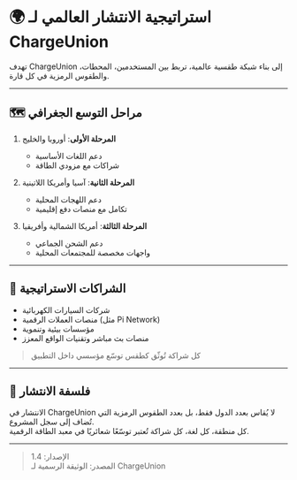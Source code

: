 # 🌍 استراتيجية الانتشار العالمي لـ ChargeUnion

تهدف ChargeUnion إلى بناء شبكة طقسية عالمية، تربط بين المستخدمين، المحطات، والطقوس الرمزية في كل قارة.

---

## 🗺️ مراحل التوسع الجغرافي

1. **المرحلة الأولى**: أوروبا والخليج  
   - دعم اللغات الأساسية  
   - شراكات مع مزودي الطاقة

2. **المرحلة الثانية**: آسيا وأمريكا اللاتينية  
   - دعم اللهجات المحلية  
   - تكامل مع منصات دفع إقليمية

3. **المرحلة الثالثة**: أمريكا الشمالية وأفريقيا  
   - دعم الشحن الجماعي  
   - واجهات مخصصة للمجتمعات المحلية

---

## 🤝 الشراكات الاستراتيجية

- شركات السيارات الكهربائية  
- منصات العملات الرقمية (مثل Pi Network)  
- مؤسسات بيئية وتنموية  
- منصات بث مباشر وتقنيات الواقع المعزز

> كل شراكة تُوثّق كطقس توسّع مؤسسي داخل التطبيق

---

## 🧭 فلسفة الانتشار

الانتشار في ChargeUnion لا يُقاس بعدد الدول فقط، بل بعدد الطقوس الرمزية التي تُضاف إلى سجل المشروع.  
كل منطقة، كل لغة، كل شراكة تُعتبر توسّعًا شعائريًا في معبد الطاقة الرقمية.

---

> الإصدار: 1.4  
> المصدر: الوثيقة الرسمية لـ ChargeUnion
